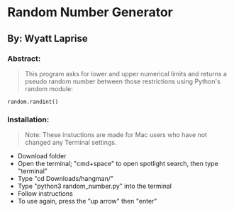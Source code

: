 # Random Number Generator 
## By: Wyatt Laprise

### Abstract:
>This program asks for lower and upper numerical limits and returns a pseudo random number between those restrictions using Python's random module:
>
	random.randint()

### Installation:
>Note: These instuctions are made for Mac users who have not changed any Terminal settings.

- Download folder
- Open the terminal; "cmd+space" to open spotlight search, then type "terminal"
- Type "cd Downloads/hangman/"
- Type "python3 random_number.py" into the terminal
- Follow instructions 
- To use again, press the "up arrow" then "enter"
